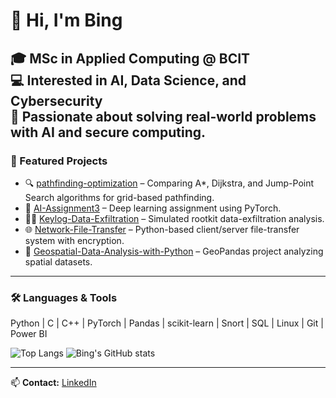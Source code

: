# 👋 Hi, I'm Bing  
🎓 MSc in Applied Computing @ BCIT  
💻 Interested in AI, Data Science, and Cybersecurity  
🚀 Passionate about solving real-world problems with AI and secure computing.
---

### 📂 Featured Projects
- 🔍 [pathfinding-optimization](https://github.com/bing-er/pathfinding-optimization) – Comparing A*, Dijkstra, and Jump-Point Search algorithms for grid-based pathfinding.  
- 🧠 [AI-Assignment3](https://github.com/bing-er/AI-Assignment3) – Deep learning assignment using PyTorch.  
- 🕵️‍♂️ [Keylog-Data-Exfiltration](https://github.com/bing-er/Keylog-Data-Exfiltration) – Simulated rootkit data-exfiltration analysis.  
- 🌐 [Network-File-Transfer](https://github.com/bing-er/Network-File-Transfer) – Python-based client/server file-transfer system with encryption.  
- 🧬 [Geospatial-Data-Analysis-with-Python](https://github.com/bing-er/Geospatial-Data-Analysis-with-Python) – GeoPandas project analyzing spatial datasets.

---

### 🛠️ Languages & Tools
Python | C | C++ | PyTorch | Pandas | scikit-learn | Snort | SQL | Linux | Git | Power BI  

![Top Langs](https://github-readme-stats.vercel.app/api/top-langs/?username=bing-er&layout=compact&theme=radical)
![Bing's GitHub stats](https://github-readme-stats.vercel.app/api?username=bing-er&show_icons=true&theme=radical)

---

📫 **Contact:** [LinkedIn](https://www.linkedin.com/in/binger-yu/)
